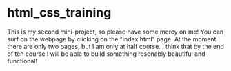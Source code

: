 # html_css_training
This is my second mini-project, so please have some mercy on me!
You can surf on the webpage by clicking on the "index.html" page.
At the moment there are only two pages, but I am only at half course.
I think that by the end of teh course I will be able to build something resonably beautiful and functional!

